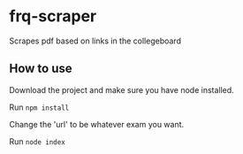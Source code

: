 # frq-scraper
Scrapes pdf based on links in the collegeboard

## How to use
Download the project and make sure you have node installed.

Run `npm install`

Change the 'url' to be whatever exam you want. 

Run `node index`
